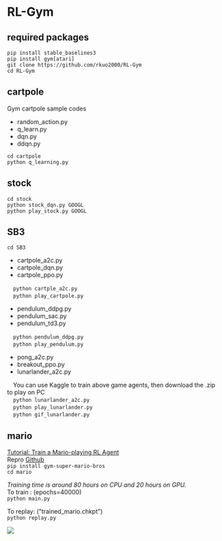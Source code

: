 # RL-Gym

## required packages
`pip install stable_baselines3`<br>
`pip install gym[atari]`<br>
`git clone https://github.com/rkuo2000/RL-Gym`<br>
`cd RL-Gym`<br>

## cartpole 
Gym cartpole sample codes<br>
* random_action.py
* q_learn.py
* dqn.py
* ddqn.py

`cd cartpole`<br>
`python q_learning.py`

## stock
`cd stock`<br>
`python stock_dqn.py GOOGL`<br>
`python play_stock.py GOOGL`<br>

## SB3
`cd SB3`<br>

* cartpole_a2c.py
* cartpole_dqn.py
* cartpole_ppo.py

&emsp;`python cartple_a2c.py`<br>
&emsp;`python play_cartpole.py`<br>

* pendulum_ddpg.py
* pendulum_sac.py
* pendulum_td3.py

&emsp;`python pendulum_ddpg.py`<br>
&emsp;`python play_pendulum.py`<br>

* pong_a2c.py
* breakout_ppo.py
* lunarlander_a2c.py

&emsp;You can use Kaggle to train above game agents, then download the .zip to play on PC<br>
&emsp;`python lunarlander_a2c.py`<br> 
&emsp;`python play_lunarlander.py`<br>
&emsp;`python gif_lunarlander.py`<br>

## mario
[Tutorial: Train a Mario-playing RL Agent](https://pytorch.org/tutorials/intermediate/mario_rl_tutorial.html)<br>
Repro [Github](https://github.com/yuansongFeng/MadMario/)<br>
`pip install gym-super-mario-bros`<br>
`cd mario`

*Training time is around 80 hours on CPU and 20 hours on GPU.*<br>
To train : (epochs=40000)<br>
`python main.py`

To replay: ("trained_mario.chkpt")<br>
`python replay.py`

![](https://pytorch.org/tutorials/_images/mario.gif)
